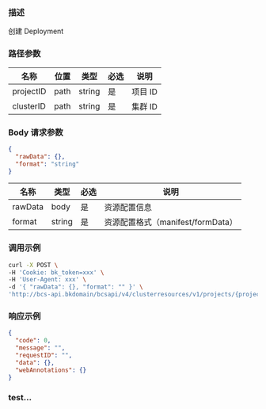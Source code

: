 ### 描述

创建 Deployment

### 路径参数

| 名称        | 位置   | 类型     | 必选 | 说明    |
|-----------|------|--------|----|-------|
| projectID | path | string | 是  | 项目 ID |
| clusterID | path | string | 是  | 集群 ID |

### Body 请求参数

```json
{
  "rawData": {},
  "format": "string"
}
```

| 名称      | 类型     | 必选 | 说明                        |
|---------|--------|----|---------------------------|
| rawData | body   | 是  | 资源配置信息                    |
| format  | string | 是  | 资源配置格式（manifest/formData） |

### 调用示例

```sh
curl -X POST \
-H 'Cookie: bk_token=xxx' \
-H 'User-Agent: xxx' \
-d '{ "rawData": {}, "format": "" }' \
'http://bcs-api.bkdomain/bcsapi/v4/clusterresources/v1/projects/{projectID}/clusters/{clusterID}/workloads/deployments'
```

### 响应示例

```json
{
  "code": 0,
  "message": "",
  "requestID": "",
  "data": {},
  "webAnnotations": {}
}
```

### test...